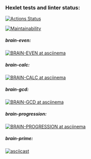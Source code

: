 ### Hexlet tests and linter status:
[![Actions Status](https://github.com/1aS5i-dekYon/frontend-project-44/actions/workflows/hexlet-check.yml/badge.svg)](https://github.com/1aS5i-dekYon/frontend-project-44/actions)

[![Maintainability](https://api.codeclimate.com/v1/badges/39804f77b795f7eb9265/maintainability)](https://codeclimate.com/github/1aS5i-dekYon/frontend-project-44/maintainability)


##### brain-even:
[![BRAIN-EVEN at asciinema](https://asciinema.org/a/v4V3X9GCUQj3dqZJY33znbCRq.svg)](https://asciinema.org/a/v4V3X9GCUQj3dqZJY33znbCRq)


##### brain-calc:
[![BRAIN-CALC at asciinema](https://asciinema.org/a/OaIY0Com1Aj6lZIEXwqSSvEM4.svg)](https://asciinema.org/a/OaIY0Com1Aj6lZIEXwqSSvEM4)


##### brain-gcd:
[![BRAIN-GCD at asciinema](https://asciinema.org/a/o5U1QLu4EqgV2mmuDaMcA4WLq.svg)](https://asciinema.org/a/o5U1QLu4EqgV2mmuDaMcA4WLq)


##### brain-progression:
[![BRAIN-PROGRESSION at asciinema](https://asciinema.org/a/KNtSFfy3uwfvBdPfXcRh7rOgv.svg)](https://asciinema.org/a/KNtSFfy3uwfvBdPfXcRh7rOgv)


##### brain-prime:
[![asciicast](https://asciinema.org/a/seOqijneMQ712YzeauF2q2VIk.svg)](https://asciinema.org/a/seOqijneMQ712YzeauF2q2VIk)
